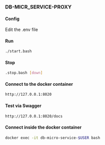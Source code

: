 ### DB-MICR_SERVICE-PROXY ###

#### Config ####
Edit the .env file


#### Run ####
```bash
./start.bash
```

#### Stop ####
```bash
.stop.bash [down]
```

#### Connect to the docker container ####
```bash
http://127.0.0.1:8020
```

#### Test via Swagger ####
```bash
http://127.0.0.1:8020/docs
```

#### Connect inside the docker container ####
```bash
docker exec -it db-micro-service-$USER bash
```
